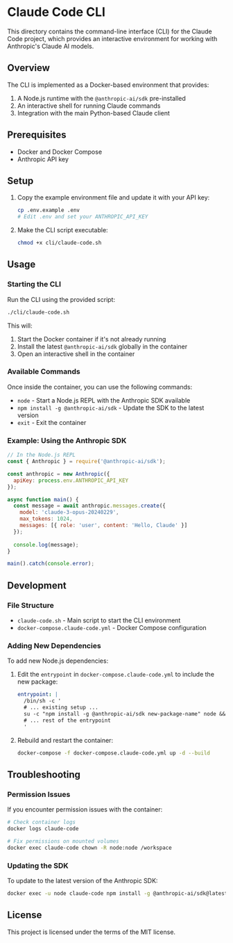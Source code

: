 # Claude Code CLI

This directory contains the command-line interface (CLI) for the Claude Code project, which provides an interactive environment for working with Anthropic's Claude AI models.

## Overview

The CLI is implemented as a Docker-based environment that provides:

1. A Node.js runtime with the `@anthropic-ai/sdk` pre-installed
2. An interactive shell for running Claude commands
3. Integration with the main Python-based Claude client

## Prerequisites

- Docker and Docker Compose
- Anthropic API key

## Setup

1. Copy the example environment file and update it with your API key:

   ```bash
   cp .env.example .env
   # Edit .env and set your ANTHROPIC_API_KEY
   ```

2. Make the CLI script executable:

   ```bash
   chmod +x cli/claude-code.sh
   ```

## Usage

### Starting the CLI

Run the CLI using the provided script:

```bash
./cli/claude-code.sh
```

This will:
1. Start the Docker container if it's not already running
2. Install the latest `@anthropic-ai/sdk` globally in the container
3. Open an interactive shell in the container

### Available Commands

Once inside the container, you can use the following commands:

- `node` - Start a Node.js REPL with the Anthropic SDK available
- `npm install -g @anthropic-ai/sdk` - Update the SDK to the latest version
- `exit` - Exit the container

### Example: Using the Anthropic SDK

```javascript
// In the Node.js REPL
const { Anthropic } = require('@anthropic-ai/sdk');

const anthropic = new Anthropic({
  apiKey: process.env.ANTHROPIC_API_KEY
});

async function main() {
  const message = await anthropic.messages.create({
    model: 'claude-3-opus-20240229',
    max_tokens: 1024,
    messages: [{ role: 'user', content: 'Hello, Claude' }]
  });
  
  console.log(message);
}

main().catch(console.error);
```

## Development

### File Structure

- `claude-code.sh` - Main script to start the CLI environment
- `docker-compose.claude-code.yml` - Docker Compose configuration

### Adding New Dependencies

To add new Node.js dependencies:

1. Edit the `entrypoint` in `docker-compose.claude-code.yml` to include the new package:

   ```yaml
   entrypoint: |
     /bin/sh -c '
     # ... existing setup ...
     su -c "npm install -g @anthropic-ai/sdk new-package-name" node && \
     # ... rest of the entrypoint
     '
   ```

2. Rebuild and restart the container:

   ```bash
   docker-compose -f docker-compose.claude-code.yml up -d --build
   ```

## Troubleshooting

### Permission Issues

If you encounter permission issues with the container:

```bash
# Check container logs
docker logs claude-code

# Fix permissions on mounted volumes
docker exec claude-code chown -R node:node /workspace
```

### Updating the SDK

To update to the latest version of the Anthropic SDK:

```bash
docker exec -u node claude-code npm install -g @anthropic-ai/sdk@latest
```

## License

This project is licensed under the terms of the MIT license.
